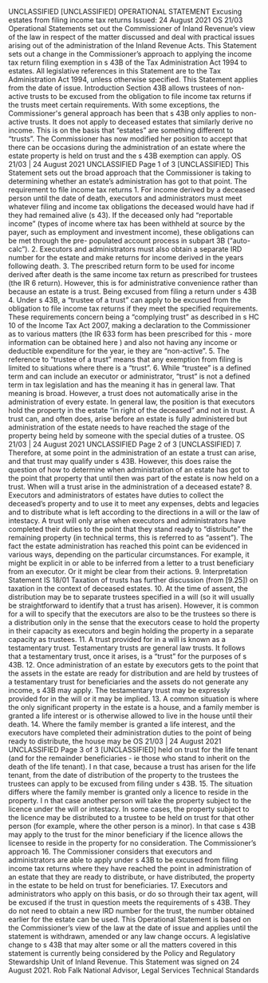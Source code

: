 UNCLASSIFIED \[UNCLASSIFIED\] OPERATIONAL STATEMENT Excusing estates from filing income tax returns Issued: 24 August 2021 OS 21/03 Operational Statements set out the Commissioner of Inland Revenue’s view of the law in respect of the matter discussed and deal with practical issues arising out of the administration of the Inland Revenue Acts. This Statement sets out a change in the Commissioner’s approach to applying the income tax return filing exemption in s 43B of the Tax Administration Act 1994 to estates. All legislative references in this Statement are to the Tax Administration Act 1994, unless otherwise specified. This Statement applies from the date of issue. Introduction Section 43B allows trustees of non-active trusts to be excused from the obligation to file income tax returns if the trusts meet certain requirements. With some exceptions, the Commissioner's general approach has been that s 43B only applies to non-active trusts. It does not apply to deceased estates that similarly derive no income. This is on the basis that “estates” are something different to “trusts”. The Commissioner has now modified her position to accept that there can be occasions during the administration of an estate where the estate property is held on trust and the s 43B exemption can apply. OS 21/03 | 24 August 2021 UNCLASSIFIED Page 1 of 3 \[UNCLASSIFIED\] This Statement sets out the broad approach that the Commissioner is taking to determining whether an estate’s administration has got to that point. The requirement to file income tax returns 1. For income derived by a deceased person until the date of death, executors and administrators must meet whatever filing and income tax obligations the deceased would have had if they had remained alive (s 43). If the deceased only had “reportable income” (types of income where tax has been withheld at source by the payer, such as employment and investment income), these obligations can be met through the pre- populated account process in subpart 3B (“auto-calc”). 2. Executors and administrators must also obtain a separate IRD number for the estate and make returns for income derived in the years following death. 3. The prescribed return form to be used for income derived after death is the same income tax return as prescribed for trustees (the IR 6 return). However, this is for administrative convenience rather than because an estate is a trust. Being excused from filing a return under s 43B 4. Under s 43B, a “trustee of a trust” can apply to be excused from the obligation to file income tax returns if they meet the specified requirements. These requirements concern being a “complying trust” as described in s HC 10 of the Income Tax Act 2007, making a declaration to the Commissioner as to various matters (the IR 633 form has been prescribed for this - more information can be obtained here ) and also not having any income or deductible expenditure for the year, ie they are “non-active”. 5. The reference to “trustee of a trust” means that any exemption from filing is limited to situations where there is a “trust”. 6. While “trustee” is a defined term and can include an executor or administrator, “trust” is not a defined term in tax legislation and has the meaning it has in general law. That meaning is broad. However, a trust does not automatically arise in the administration of every estate. In general law, the position is that executors hold the property in the estate “in right of the deceased” and not in trust. A trust can, and often does, arise before an estate is fully administered but administration of the estate needs to have reached the stage of the property being held by someone with the special duties of a trustee. OS 21/03 | 24 August 2021 UNCLASSIFIED Page 2 of 3 \[UNCLASSIFIED\] 7. Therefore, at some point in the administration of an estate a trust can arise, and that trust may qualify under s 43B. However, this does raise the question of how to determine when administration of an estate has got to the point that property that until then was part of the estate is now held on a trust. When will a trust arise in the administration of a deceased estate? 8. Executors and administrators of estates have duties to collect the deceased’s property and to use it to meet any expenses, debts and legacies and to distribute what is left according to the directions in a will or the law of intestacy. A trust will only arise when executors and administrators have completed their duties to the point that they stand ready to “distribute” the remaining property (in technical terms, this is referred to as “assent”). The fact the estate administration has reached this point can be evidenced in various ways, depending on the particular circumstances. For example, it might be explicit in or able to be inferred from a letter to a trust beneficiary from an executor. Or it might be clear from their actions. 9. Interpretation Statement IS 18/01 Taxation of trusts has further discussion (from \[9.25\]) on taxation in the context of deceased estates. 10. At the time of assent, the distribution may be to separate trustees specified in a will (so it will usually be straightforward to identify that a trust has arisen). However, it is common for a will to specify that the executors are also to be the trustees so there is a distribution only in the sense that the executors cease to hold the property in their capacity as executors and begin holding the property in a separate capacity as trustees. 11. A trust provided for in a will is known as a testamentary trust. Testamentary trusts are general law trusts. It follows that a testamentary trust, once it arises, is a “trust” for the purposes of s 43B. 12. Once administration of an estate by executors gets to the point that the assets in the estate are ready for distribution and are held by trustees of a testamentary trust for beneficiaries and the assets do not generate any income, s 43B may apply. The testamentary trust may be expressly provided for in the will or it may be implied. 13. A common situation is where the only significant property in the estate is a house, and a family member is granted a life interest or is otherwise allowed to live in the house until their death. 14. Where the family member is granted a life interest, and the executors have completed their administration duties to the point of being ready to distribute, the house may be OS 21/03 | 24 August 2021 UNCLASSIFIED Page 3 of 3 \[UNCLASSIFIED\] held on trust for the life tenant (and for the remainder beneficiaries - ie those who stand to inherit on the death of the life tenant). I n that case, because a trust has arisen for the life tenant, from the date of distribution of the property to the trustees the trustees can apply to be excused from filing under s 43B. 15. The situation differs where the family member is granted only a licence to reside in the property. I n that case another person will take the property subject to the licence under the will or intestacy. In some cases, the property subject to the licence may be distributed to a trustee to be held on trust for that other person (for example, where the other person is a minor). In that case s 43B may apply to the trust for the minor beneficiary if the licence allows the licensee to reside in the property for no consideration. The Commissioner’s approach 16. The Commissioner considers that executors and administrators are able to apply under s 43B to be excused from filing income tax returns where they have reached the point in administration of an estate that they are ready to distribute, or have distributed, the property in the estate to be held on trust for beneficiaries. 17. Executors and administrators who apply on this basis, or do so through their tax agent, will be excused if the trust in question meets the requirements of s 43B. They do not need to obtain a new IRD number for the trust, the number obtained earlier for the estate can be used. This Operational Statement is based on the Commissioner’s view of the law at the date of issue and applies until the statement is withdrawn, amended or any law change occurs. A legislative change to s 43B that may alter some or all the matters covered in this statement is currently being considered by the Policy and Regulatory Stewardship Unit of Inland Revenue. This Statement was signed on 24 August 2021. Rob Falk National Advisor, Legal Services Technical Standards